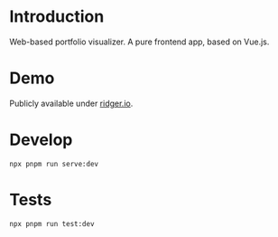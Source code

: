 # Introduction

Web-based portfolio visualizer. A pure frontend app, based on Vue.js. 

# Demo

Publicly available under [ridger.io](https://ridger.io/).

# Develop

`npx pnpm run serve:dev`

# Tests
`npx pnpm run test:dev`